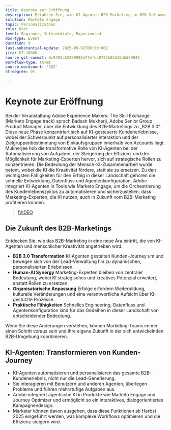 ```yaml
---
title: Keynote zur Eröffnung
description: Erfahren Sie, wie KI-Agenten B2B-Marketing in B2B 3.0 umwandeln. Lernen Sie mit Marketo Engage Strategien zur Steigerung der Effizienz, Personalisierung und Journey von Kunden kennen.
solution: Marketo Engage
topic: Personalization
role: User
level: Beginner, Intermediate, Experienced
doc-type: Event
duration: 0
last-substantial-update: 2025-09-02T00:00:00Z
jira: KT-18868
source-git-commit: 6c9493a52200986d77efba0737b03d15db539845
workflow-type: tm+mt
source-wordcount: '322'
ht-degree: 0%

---
```



# Keynote zur Eröffnung

Bei der Veranstaltung Adobe Experience Makers: The Skill Exchange (Marketo Engage track) sprach Badsah Mukherji, Adobe Senior Group Product Manager, über die Entwicklung des B2B-Marketings zu „B2B 3.0“. Diese neue Phase konzentriert sich auf KI-gesteuerte Kundenerlebnisse, wobei der Schwerpunkt auf personalisierter Interaktion und der Zielgruppenbestimmung von Einkaufsgruppen innerhalb von Accounts liegt. Mukherjee hob die transformative Rolle von KI-Agenten bei der Automatisierung von Aufgaben, der Steigerung der Effizienz und der Möglichkeit für Marketing-Experten hervor, sich auf strategische Rollen zu konzentrieren. Die Bedeutung der Mensch-KI-Zusammenarbeit wurde betont, wobei die KI die Kreativität fördere, statt sie zu ersetzen. Zu den wichtigsten Fähigkeiten für den Erfolg in dieser Landschaft gehören die schnelle Entwicklung, Datenfluss und Agentenkonfiguration. Adobe integriert KI-Agenten in Tools wie Marketo Engage, um die Orchestrierung des Kundenlebenszyklus zu automatisieren und sicherzustellen, dass Marketing-Experten, die KI nutzen, auch in Zukunft vom B2B-Marketing profitieren können.

>[!VIDEO](https://video.tv.adobe.com/v/3471392/?learn=on&enablevpops)

## Die Zukunft des B2B-Marketings

Entdecken Sie, wie das B2B-Marketing in eine neue Ära eintritt, die von KI-Agenten und menschlicher Kreativität angetrieben wird.

* **B2B 3.0 Transformation** KI-Agenten gestalten Kunden-Journey um und bewegen sich von der Lead-Verwaltung hin zu dynamischen, personalisierten Erlebnissen.
* **Human-AI Synergy** Marketing-Experten bleiben von zentraler Bedeutung, wobei KI strategisches und kreatives Potenzial erweitert, anstatt Rollen zu ersetzen.
* **Organisatorische Anpassung** Erfolge erfordern Weiterbildung, kulturelle Veränderungen und eine verantwortliche Aufsicht über KI-gestützte Prozesse.
* **Praktische Fähigkeiten** Schnelles Engineering, Datenfluss und Agentenkonfiguration sind für das Gedeihen in dieser Landschaft von entscheidender Bedeutung.

Wenn Sie diese Änderungen verstehen, können Marketing-Teams immer einen Schritt voraus sein und ihre eigene Zukunft in der sich entwickelnden B2B-Umgebung koordinieren.

## KI-Agenten: Transformieren von Kunden-Journey

* KI-Agenten automatisieren und personalisieren das gesamte B2B-Kundenerlebnis, nicht nur die Lead-Generierung.
* Sie interagieren mit Benutzern und anderen Agenten, überlegen Probleme und führen mehrstufige Aufgaben aus.
* Adobe integriert agentische KI in Produkte wie Marketo Engage und Journey Optimizer und ermöglicht so ein interaktives, dialogorientiertes Kampagnendesign.
* Marketer können davon ausgehen, dass diese Funktionen ab Herbst 2025 eingeführt werden, was komplexe Workflows optimieren und die Effizienz steigern wird.
